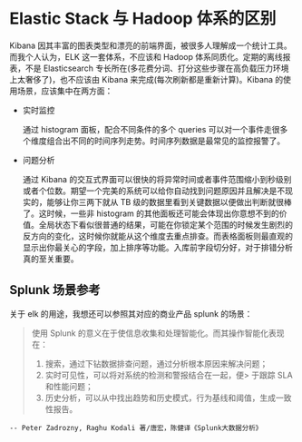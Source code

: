 # Elastic Stack 与 Hadoop 体系的区别

Kibana 因其丰富的图表类型和漂亮的前端界面，被很多人理解成一个统计工具。而我个人认为，ELK 这一套体系，不应该和 Hadoop 体系同质化。定期的离线报表，不是 Elasticsearch 专长所在(多花费分词、打分这些步骤在高负载压力环境上太奢侈了)，也不应该由 Kibana 来完成(每次刷新都是重新计算)。Kibana 的使用场景，应该集中在两方面：

* 实时监控

  通过 histogram 面板，配合不同条件的多个 queries 可以对一个事件走很多个维度组合出不同的时间序列走势。时间序列数据是最常见的监控报警了。

* 问题分析

  通过 Kibana 的交互式界面可以很快的将异常时间或者事件范围缩小到秒级别或者个位数。期望一个完美的系统可以给你自动找到问题原因并且解决是不现实的，能够让你三两下就从 TB 级的数据里看到关键数据以便做出判断就很棒了。这时候，一些非 histogram 的其他面板还可能会体现出你意想不到的价值。全局状态下看似很普通的结果，可能在你锁定某个范围的时候发生剧烈的反方向的变化，这时候你就能从这个维度去重点排查。而表格面板则最直观的显示出你最关心的字段，加上排序等功能。入库前字段切分好，对于排错分析真的至关重要。

## Splunk 场景参考

关于 elk 的用途，我想还可以参照其对应的商业产品 splunk 的场景：

> 使用 Splunk 的意义在于使信息收集和处理智能化。而其操作智能化表现在：
>
> 1. 搜索，通过下钻数据排查问题，通过分析根本原因来解决问题；
> 2. 实时可见性，可以将对系统的检测和警报结合在一起，便> 于跟踪 SLA 和性能问题；
> 3. 历史分析，可以从中找出趋势和历史模式，行为基线和阈值，生成一致性报告。

    -- Peter Zadrozny, Raghu Kodali 著/唐宏，陈健译《Splunk大数据分析》

